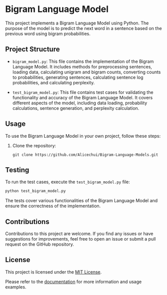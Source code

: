 # Bigram Language Model

This project implements a Bigram Language Model using Python. The purpose of the model is to predict the next word in a sentence based on the previous word using bigram probabilities.

## Project Structure

- `bigram_model.py`: This file contains the implementation of the Bigram Language Model. It includes methods for preprocessing sentences, loading data, calculating unigram and bigram counts, converting counts to probabilities, generating sentences, calculating sentence log probabilities, and calculating perplexity.

- `test_bigram_model.py`: This file contains test cases for validating the functionality and accuracy of the Bigram Language Model. It covers different aspects of the model, including data loading, probability calculations, sentence generation, and perplexity calculation.

## Usage

To use the Bigram Language Model in your own project, follow these steps:

1. Clone the repository:

   ```
   git clone https://github.com/Alicechui/Bigram-Language-Models.git
   ```



## Testing

To run the test cases, execute the `test_bigram_model.py` file:

```bash
python test_bigram_model.py
```

The tests cover various functionalities of the Bigram Language Model and ensure the correctness of the implementation.

## Contributions

Contributions to this project are welcome. If you find any issues or have suggestions for improvements, feel free to open an issue or submit a pull request on the GitHub repository.

## License

This project is licensed under the [MIT License](LICENSE).

Please refer to the [documentation](README.md) for more information and usage examples.

